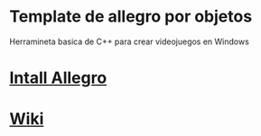 # Template de allegro por objetos
Herramineta basica de C++ para crear videojuegos en Windows

# [Intall Allegro](https://github.com/barjuegocreador93/motor_fisico_C_PP/tree/install-allegro)


# [Wiki](https://github.com/barjuegocreador93/motor_fisico_C_PP/wiki/template-Allegro-Obj) 



